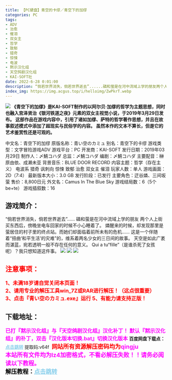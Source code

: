 ```yaml
---
title: 【PC硬盘】青空的卡缪／青空下的加缪
categories: PC
tags:
- ADV
- 治愈
- 催泪
- 双女主
- 哲学
- 致郁
- 猎奇
- 惊悚
- 电波
- 黙示汉化组
- 天空鸽剧汉化组
- KAI-SOFT社
date: 2022-6-28 0:01:00
description: “倘若世界消失，倘若世界逝去”......磷和萤是在河中流域上学的朋友两个人上街买东西后，傍晚坐电车回家的时候不小心睡着了。燐醒来的时候，却发现那里是萤居住的村子里的终点站。而她们却面临着前所未有的危机......
index_img: https://img.acgus.top/i/helloimg/ZwPkrT.webp
---
```

![](https://img.acgus.top/i/helloimg/ZwPV31.webp)
**《青空下的加缪》是KAI-SOFT制作的以阿尔贝·加缪的哲学为主题思想，同时也融入宫泽贤治《银河铁道之夜》元素的双女主视觉小说，于2019年3月29日发布。
这部作品在游戏内容中，引用了诸如加缪、萨特的哲学著作思想，并且在故事叙述模式中添加了超现实与民俗学的内容。
虽然本作的文本不算长，但是它的艺术鉴赏性还是可观的。**

中文名：青空下的加缪
原版名称：青い空のカミュ
别名：青空下的卡缪
游戏类型：文字冒险游戏ADV
游戏平台：PC
开发商：KAI-SOFT
发行日期：2019年03月29日
制作人：〆鯖コハダ
总监：〆鯖コハダ
编剧：〆鯖コハダ
主要配音：榊原由依、成濑未亚
背景音乐：BLUE DOOR RECORD
内容主题：哲学（存在主义） 电波系 猎奇 讽刺向 惊悚 致郁 治愈 双女主 催泪
玩家人数：单人 
游戏画面：2D（7:4）
最新版本大小：3.0 GB
发行阶段：已发行
主要角色：迂谷燐、三间坂萤
售价：8,800日元
外文名：Camus In The Blue Sky
游戏结局数：6（5个be+te）
游戏插叙数：16

## 游戏简介：
“倘若世界消失，倘若世界逝去”......
磷和萤是在河中流域上学的朋友
两个人上街买东西后，傍晚坐电车回家的时候不小心睡着了。
燐醒来的时候，却发现那里是萤居住的村子里的终点站。而她们却面临着前所未有的危机......
这是一个伴随着“扭曲‘和平生活’的灾难”的，维系着两名少女的三日间的故事。
天空是如此广袤而湛蓝，宛若透明一般不存在任何的意义。
Qui a tu“fille”（是谁杀死了女孩呢）？我只想知道这件事。
![](https://img.acgus.top/i/helloimg/ZwPV31.webp)
![](https://img.acgus.top/i/helloimg/ZwPYlK.webp)
![](https://img.acgus.top/i/helloimg/ZwPf6b.webp)





## <font color=#FF0000 >注意事项：</font>
<font color=#FF0000 size=3><b>1、未满18岁请自觉关闭本页面！  
2、请用专业的解压工具win_7Z或RAR进行解压！（这点很重要）           
3、点击『青い空のカミュ.exe』运行
5、有能力请支持正版！</b></font>

## 下载地址：
<font color=#FF00FF size=3>**已打『黙示汉化组』与『天空鸽剧汉化组』汉化补丁！**</font>
<font color=#FF00FF size=3>**默认『黙示汉化组』的䃼丁，双击『汉化版本切换.bat』切换汉化版本**</font>
<b>百度网盘下载点：</b><a href="https://pan.baidu.com/s/1TgjqPGmjLdYlpPBWDeZSzw?pwd=v64f" style="color: #87CEEB;"><b>点击跳转</b></a> 提取码:v64f
<a style="padding: 0" href="https://post.qingju.org/AD/"><img style="max-width:100%" src="https://img.acgus.top/i/2024/07/478f689b8021d8d499ab43d21acf137a.gif" alt=""></a>
<b><font color=#FF0000 size=4>网站所有资源解压密码均为</b></font><b><font color=#FF00FF size=4>qingju</font><font color=#FF0000 ></font></b><br><b><font color=#FF00FF size=4>本站所有文件均为lz4加密格式，不看必解压失败！！请务必阅读以下教程。</b></font><br><b><font color=#000 size=4>解压教程：</b><a href="https://post.qingju.org/tutorial/000/" style="color: #87CEEB;"><b>点击跳转</b></a>